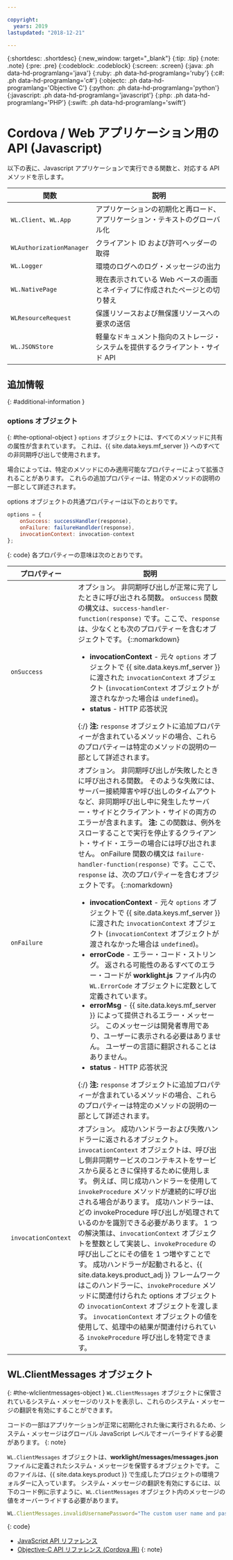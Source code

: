 ```yaml
---

copyright:
  years: 2019
lastupdated: "2018-12-21"

---
```


{:shortdesc: .shortdesc}
{:new_window: target="_blank"}
{:tip: .tip}
{:note: .note}
{:pre: .pre}
{:codeblock: .codeblock}
{:screen: .screen}
{:java: .ph data-hd-programlang='java'}
{:ruby: .ph data-hd-programlang='ruby'}
{:c#: .ph data-hd-programlang='c#'}
{:objectc: .ph data-hd-programlang='Objective C'}
{:python: .ph data-hd-programlang='python'}
{:javascript: .ph data-hd-programlang='javascript'}
{:php: .ph data-hd-programlang='PHP'}
{:swift: .ph data-hd-programlang='swift'}

# Cordova / Web アプリケーション用の API (Javascript)

以下の表に、Javascript アプリケーションで実行できる関数と、対応する API メソッドを示します。

| 関数 | 説明 |
|----------|-------------|
| `WL.Client`、`WL.App` | アプリケーションの初期化と再ロード、アプリケーション・テキストのグローバル化 | 
| `WLAuthorizationManager` | クライアント ID および許可ヘッダーの取得 |
| `WL.Logger` | 環境のログへのログ・メッセージの出力 |
| `WL.NativePage` | 現在表示されている Web ベースの画面とネイティブに作成されたページとの切り替え |
| `WLResourceRequest` | 保護リソースおよび無保護リソースへの要求の送信 | 
| `WL.JSONStore` | 軽量なドキュメント指向のストレージ・システムを提供するクライアント・サイド API | 

## 追加情報
{: #additional-information }
### options オブジェクト
{: #the-optional-object }
`options` オブジェクトには、すべてのメソッドに共有の属性が含まれています。 これは、{{ site.data.keys.mf_server }} へのすべての非同期呼び出しで使用されます。

場合によっては、特定のメソッドにのみ適用可能なプロパティーによって拡張されることがあります。 これらの追加プロパティーは、特定のメソッドの説明の一部として詳述されます。

options オブジェクトの共通プロパティーは以下のとおりです。

```javascript
options = {
    onSuccess: successHandler(response),
    onFailure: failureHandlder(response),
    invocationContext: invocation-context
};
```
{: code}
各プロパティーの意味は次のとおりです。

| プロパティー | 説明 |
|----------|-------------|
| `onSuccess` | オプション。 非同期呼び出しが正常に完了したときに呼び出される関数。 `onSuccess` 関数の構文は、`success-handler-function(response)` です。ここで、`response` は、少なくとも次のプロパティーを含むオブジェクトです。 {::nomarkdown}<ul><li><b>invocationContext</b> - 元々 <code>options</code> オブジェクトで {{ site.data.keys.mf_server }} に渡された <code>invocationContext</code> オブジェクト (<code>invocationContext</code> オブジェクトが渡されなかった場合は <code>undefined</code>)。</li><li><b>status</b> - HTTP 応答状況</li></ul>{:/} **注:** `response` オブジェクトに追加プロパティーが含まれているメソッドの場合、これらのプロパティーは特定のメソッドの説明の一部として詳述されます。 |
| `onFailure` | オプション。 非同期呼び出しが失敗したときに呼び出される関数。 そのような失敗には、サーバー接続障害や呼び出しのタイムアウトなど、非同期呼び出し中に発生したサーバー・サイドとクライアント・サイドの両方のエラーが含まれます。 **注:** この関数は、例外をスローすることで実行を停止するクライアント・サイド・エラーの場合には呼び出されません。 onFailure 関数の構文は `failure-handler-function(response)` です。ここで、`response` は、次のプロパティーを含むオブジェクトです。 {::nomarkdown}<ul><li><b>invocationContext</b> - 元々 <code>options</code> オブジェクトで {{ site.data.keys.mf_server }} に渡された <code>invocationContext</code> オブジェクト (<code>invocationContext</code> オブジェクトが渡されなかった場合は <code>undefined</code>)。</li><li><b>errorCode</b> - エラー・コード・ストリング。 返される可能性のあるすべてのエラー・コードが <b>worklight.js</b> ファイル内の <code>WL.ErrorCode</code> オブジェクトに定数として定義されています。</li><li><b>errorMsg</b> - {{ site.data.keys.mf_server }} によって提供されるエラー・メッセージ。 このメッセージは開発者専用であり、ユーザーに表示される必要はありません。 ユーザーの言語に翻訳されることはありません。</li><li><b>status</b> - HTTP 応答状況</li></li></ul>{:/} **注:** `response` オブジェクトに追加プロパティーが含まれているメソッドの場合、これらのプロパティーは特定のメソッドの説明の一部として詳述されます。 |
| `invocationContext` | オプション。 成功ハンドラーおよび失敗ハンドラーに返されるオブジェクト。 `invocationContext` オブジェクトは、呼び出し側非同期サービスのコンテキストをサービスから戻るときに保持するために使用します。 例えば、同じ成功ハンドラーを使用して `invokeProcedure` メソッドが連続的に呼び出される場合があります。 成功ハンドラーは、どの invokeProcedure 呼び出しが処理されているのかを識別できる必要があります。 1 つの解決策は、`invocationContext` オブジェクトを整数として実装し、`invokeProcedure` の呼び出しごとにその値を 1 つ増やすことです。 成功ハンドラーが起動されると、{{ site.data.keys.product_adj }} フレームワークはこのハンドラーに、`invokeProcedure` メソッドに関連付けられた options オブジェクトの `invocationContext` オブジェクトを渡します。 `invocationContext` オブジェクトの値を使用して、処理中の結果が関連付けられている `invokeProcedure` 呼び出しを特定できます。 | 

## WL.ClientMessages オブジェクト
{: #the-wlclientmessages-object }
`WL.ClientMessages` オブジェクトに保管されているシステム・メッセージのリストを表示し、これらのシステム・メッセージの翻訳を有効にすることができます。

コードの一部はアプリケーションが正常に初期化された後に実行されるため、システム・メッセージはグローバル JavaScript レベルでオーバーライドする必要があります。
{: note}

`WL.ClientMessages` オブジェクトは、**worklight/messages/messages.json** ファイルに定義されたシステム・メッセージを保管するオブジェクトです。 このファイルは、{{ site.data.keys.product }} で生成したプロジェクトの環境フォルダーに入っています。 システム・メッセージの翻訳を有効にするには、以下のコード例に示すように、`WL.ClientMessages` オブジェクト内のメッセージの値をオーバーライドする必要があります。

```javascript
WL.ClientMessages.invalidUsernamePassword="The custom user name and password are not valid";
```
{: code}


* [JavaScript API リファレンス](http://mobilefirstplatform.ibmcloud.com/tutorials/en/foundation/8.0/api/client-side-api/javascript/client/#javascript-api-reference)
* [Objective-C API リファレンス (Cordova 用)](http://mobilefirstplatform.ibmcloud.com/tutorials/en/foundation/8.0/api/client-side-api/javascript/client/#objective-c-api-reference-for-cordova)
{: note}
